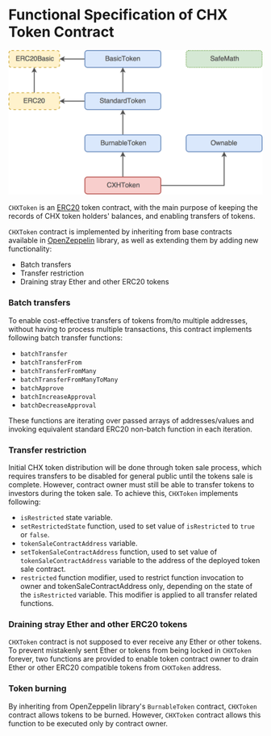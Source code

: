 Functional Specification of CHX Token Contract
==============================================

![CHX Token Contract Hierarchy](CHXTokenContractHierarchy.png)

`CHXToken` is an [ERC20](https://theethereum.wiki/w/index.php/ERC20_Token_Standard) token contract, with the main purpose of keeping the records of CHX token holders' balances, and enabling transfers of tokens.

`CHXToken` contract is implemented by inheriting from base contracts available in [OpenZeppelin](https://github.com/OpenZeppelin/zeppelin-solidity) library, as well as extending them by adding new functionality:

- Batch transfers
- Transfer restriction
- Draining stray Ether and other ERC20 tokens


### Batch transfers

To enable cost-effective transfers of tokens from/to multiple addresses, without having to process multiple transactions, this contract implements following batch transfer functions:

- `batchTransfer`
- `batchTransferFrom`
- `batchTransferFromMany`
- `batchTransferFromManyToMany`
- `batchApprove`
- `batchIncreaseApproval`
- `batchDecreaseApproval`

These functions are iterating over passed arrays of addresses/values and invoking equivalent standard ERC20 non-batch function in each iteration.


### Transfer restriction

Initial CHX token distribution will be done through token sale process, which requires transfers to be disabled for general public until the tokens sale is complete. However, contract owner must still be able to transfer tokens to investors during the token sale. To achieve this, `CHXToken` implements following:

- `isRestricted` state variable.
- `setRestrictedState` function, used to set value of `isRestricted` to `true` or `false`.
- `tokenSaleContractAddress` variable.
- `setTokenSaleContractAddress` function, used to set value of `tokenSaleContractAddress` variable to the address of the deployed token sale contract.
- `restricted` function modifier, used to restrict function invocation to owner and tokenSaleContractAddress only, depending on the state of the `isRestricted` variable. This modifier is applied to all transfer related functions.


### Draining stray Ether and other ERC20 tokens

`CHXToken` contract is not supposed to ever receive any Ether or other tokens. To prevent mistakenly sent Ether or tokens from being locked in `CHXToken` forever, two functions are provided to enable token contract owner to drain Ether or other ERC20 compatible tokens from `CHXToken` address.


### Token burning

By inheriting from OpenZeppelin library's `BurnableToken` contract, `CHXToken` contract allows tokens to be burned. However, `CHXToken` contract allows this function to be executed only by contract owner.
